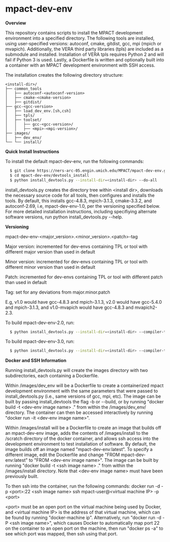 # mpact-dev-env
<b>Overview</b>

This repository contains scripts to install the MPACT development environment into a specified directory. The following tools are installed, using user-specified versions: autoconf, cmake, gitdist, gcc, mpi (mpich or mvapich). Additionally, the VERA third party libraries (tpls) are included as a submodule and installed. Installation of VERA tpls requires Python 2 and will fail if Python 3 is used. Lastly, a Dockerfile is written and optionally built into a container with an MPACT development environment with SSH access. 

The installation creates the following directory structure:

    <install-dir>/
    ├── common_tools                      
    │   ├── autoconf-<autoconf-version>
    │   ├── cmake-<cmake-version>
    │   ├── gitdist/
    ├── gcc-<gcc-version>
    │   ├── load_dev_env.[sh,csh]
    │   ├── tpls/
    │   ├── toolset/
    │   │   ├── gcc-<gcc-version>/
    │   │   ├── <mpi>-<mpi-version>/   
    ├── images/
    │   ├── dev_env/
    └── └── install/



    
<b>Quick Install Instructions</b>

To install the default mpact-dev-env, run the following commands:

```bash
  $ git clone https://ners-arc-05.engin.umich.edu/MPACT/mpact-dev-env.git
  $ cd mpact-dev-env/devtools_install
  $ python install_devtools.py --install-dir=<install-dir> --do-all
```
install_devtools.py creates the directory tree within \<install dir>, downloads the necessary source code for all tools, then configures and installs the tools.
By default, this installs gcc-4.8.3, mpich-3.1.3, cmake-3.3.2, and autoconf-2.69, i.e, mpact-dev-env-1.0, per the versioning specified below.
For more detailed installation instructions, including specifiying alternate software versions, run python install_devtools.py --help.

    
<b>Versioning</b>

mpact-dev-env-\<major_version>.\<minor_version>.\<patch>-tag

Major version: incremented for dev-envs containing TPL or tool with different major version than used in default

Minor version: incremented for dev-envs containing TPL or tool with different minor version than used in default

Patch: incremented for dev-envs containing TPL or tool with different patch than used in default

Tag: set for any deviations from major.minor.patch

E.g, v1.0 would have gcc-4.8.3 and mpich-3.1.3, v2.0 would have gcc-5.4.0 and mpich-3.1.3, and v1.0-mvapich would have gcc-4.8.3 and mvapich2-2.3.

To build mpact-dev-env-2.0, run:
```bash
  $ python install_devtools.py --install-dir=<install-dir> --compiler-toolset=gcc-5.4.0,mpich --do-all
```

To build mpact-dev-env-3.0, run:
```bash
  $ python install_devtools.py --install-dir=<install-dir> --compiler-toolset=gcc-6.4.0,mpich --do-all
```

<b>Docker and SSH Information</b>

Running install_devtools.py will create the images directory with two subdirectories, each containing a Dockerfile.

Within /images/dev_env will be a Dockerfile to create a containerized mpact development environment with the same parameters that were passed to install_devtools.py (i.e., same versions of gcc, mpi, etc). The image can be built by passing install_devtools the flag -b or --build, or by running "docker build -t \<dev-env image name> ." from within the /images/dev_env/ directory. The container can then be accessed interactively by running "docker run -it \<dev-env image name>". 
 
Within /images/install will be a Dockerfile to create an image that builds off an mpact-dev-env image, adds the contents of /images/install to the /scratch directory of the docker container, and allows ssh access into the development environment to test installation of software. By default, the image builds off an image named "mpact-dev-env:latest". To specify a different image, edit the Dockerfile and change "FROM mpact-dev-env:latest" to "FROM \<dev-env image name>". The image can be built by running "docker build -t \<ssh image name> ." from within the /images/install directory. Note that \<dev-env image name> must have been previously built.
 
To then ssh into the container, run the following commands:
docker run -d -p \<port>:22 \<ssh image name>
ssh mpact-user@\<virtual machine IP> -p \<port>
 
\<port> must be an open port on the virtual machine being used by Docker, and \<virtual machine IP> is the address of that virtual   machine, which can be found by running "docker-machine ip". Alternatively, run "docker run -d -P \<ssh image name>", which causes Docker to automatically map port 22 on the container to an open port on the machine, then run "docker ps -a" to see which port was mapped, then ssh using that port. 

